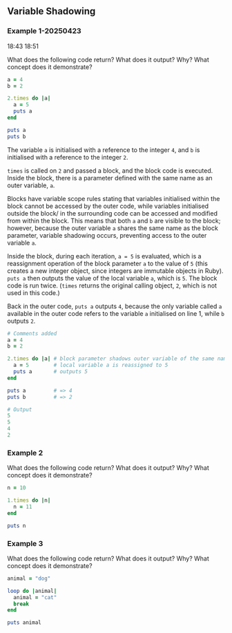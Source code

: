
## Variable Shadowing

### Example 1-20250423

18:43
18:51

What does the following code return? What does it output? Why? What concept does it demonstrate?

```ruby
a = 4
b = 2

2.times do |a|
  a = 5
  puts a
end

puts a
puts b
```

The variable `a` is initialised with a reference to the integer `4`, and `b` is initialised with a reference to the integer `2`.

`times` is called on `2` and passed a block, and the block code is executed. Inside the block, there is a parameter defined with the same name as an outer variable, `a`.

Blocks have variable scope rules stating that variables initialised within the block cannot be accessed by the outer code, while variables initialised outside the block/ in the surrounding code can be accessed and modified from within the block. This means that both `a` and `b` are visible to the block; however, because the outer variable `a` shares the same name as the block parameter, variable shadowing occurs, preventing access to the outer variable `a`.

Inside the block, during each iteration, `a = 5` is evaluated, which is a reassignment operation of the block parameter `a` to the value of `5` (this creates a new integer object, since integers are immutable objects in Ruby). `puts a` then outputs the value of the local variable `a`, which is `5`. The block code is run twice. (`times` returns the original calling object, `2`, which is not used in this code.)

Back in the outer code, `puts a` outputs `4`, because the only variable called `a` available in the outer code refers to the variable `a` initialised on line 1, while `b` outputs `2`.

```ruby
# Comments added
a = 4
b = 2

2.times do |a| # block parameter shadows outer variable of the same name
  a = 5        # local variable a is reassigned to 5
  puts a       # outputs 5
end

puts a         # => 4
puts b         # => 2

# Output
5
5
4
2
```
### Example 2

What does the following code return? What does it output? Why? What concept does it demonstrate?

```ruby
n = 10

1.times do |n|
  n = 11
end

puts n
```

### Example 3

What does the following code return? What does it output? Why? What concept does it demonstrate?

```ruby
animal = "dog"

loop do |animal|
  animal = "cat"
  break
end

puts animal
```

